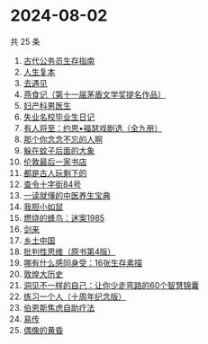# 2024-08-02

共 25 条

<!-- BEGIN WEREAD -->
<!-- 最后更新时间 2024-08-02 02:01:14 +0800 -->
1. [古代公务员生存指南](https://weread.qq.com/web/bookDetail/eaa32890813ab90edg010bd5)
1. [人生复本](https://weread.qq.com/web/bookDetail/dcb3215072051fa8dcb5a1f)
1. [去遇见](https://weread.qq.com/web/bookDetail/a3d32170813ab907fg0154f3)
1. [燕食记（第十一届茅盾文学奖提名作品）](https://weread.qq.com/web/bookDetail/05f32020813ab9135g0152ff)
1. [妇产科男医生](https://weread.qq.com/web/bookDetail/f1432510813ab90d1g017504)
1. [失业名校毕业生日记](https://weread.qq.com/web/bookDetail/16132ea0813ab8407g014249)
1. [有人将至：约恩•福瑟戏剧选（全九册）](https://weread.qq.com/web/bookDetail/b4732ca0813ab8f5bg013f74)
1. [那个你念念不忘的人啊](https://weread.qq.com/web/bookDetail/db632090813ab9080g012d29)
1. [躲在蚊子后面的大象](https://weread.qq.com/web/bookDetail/bfc32800813ab883bg0165f3)
1. [伦敦最后一家书店](https://weread.qq.com/web/bookDetail/74232650813ab6e09g0125fb)
1. [都是古人玩剩下的](https://weread.qq.com/web/bookDetail/17b32b90813ab8ee5g017b91)
1. [查令十字街84号](https://weread.qq.com/web/bookDetail/966326705c8498966c05e8e)
1. [一读就懂的中医养生宝典](https://weread.qq.com/web/bookDetail/00f32900813ab909eg018e04)
1. [我胆小如鼠](https://weread.qq.com/web/bookDetail/276323e0813ab90a5g0144d7)
1. [燃烧的蜂鸟：迷案1985](https://weread.qq.com/web/bookDetail/ea2329f0813ab90d0g017199)
1. [剑来](https://weread.qq.com/web/bookDetail/8e5326b07153adcf8e53d42)
1. [乡土中国](https://weread.qq.com/web/bookDetail/30d320b0813ab7120g018c2e)
1. [批判性思维（原书第4版）](https://weread.qq.com/web/bookDetail/ece32ff0813ab8edag010f9a)
1. [哪有什么感同身受：16张生存素描](https://weread.qq.com/web/bookDetail/45f32bc0813ab9011g015a01)
1. [敦煌大历史](https://weread.qq.com/web/bookDetail/c4832a70813ab76a1g0188fb)
1. [洞见不一样的自己：让你少走弯路的60个智慧锦囊](https://weread.qq.com/web/bookDetail/28b327b0813ab90d6g016de6)
1. [练习一个人（十周年纪念版）](https://weread.qq.com/web/bookDetail/2ad32340813ab8b4ag017c32)
1. [伯恩斯焦虑自助疗法](https://weread.qq.com/web/bookDetail/6d832250721eb3ec6d8a8d8)
1. [易传](https://weread.qq.com/web/bookDetail/2e3326e0813ab9043g018091)
1. [偶像的黄昏](https://weread.qq.com/web/bookDetail/3ee32870813ab905cg018b90)
<!-- END WEREAD -->